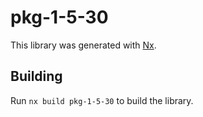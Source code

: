 # pkg-1-5-30

This library was generated with [Nx](https://nx.dev).

## Building

Run `nx build pkg-1-5-30` to build the library.
